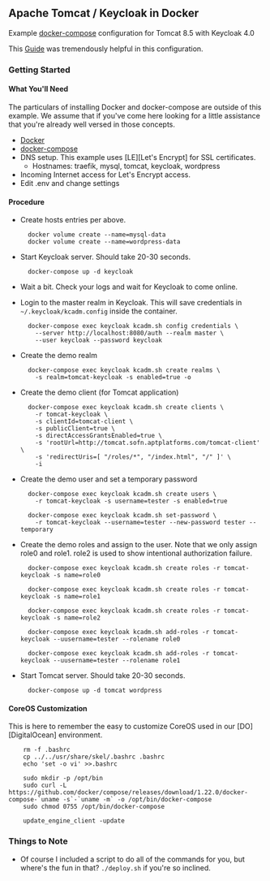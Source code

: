 ## Apache Tomcat / Keycloak in Docker

Example [docker-compose][docker-compose] configuration for Tomcat 8.5 with Keycloak 4.0

This [Guide][Guide] was tremendously helpful in this configuration.

### Getting Started

#### What You'll Need

The particulars of installing Docker and docker-compose are outside of this
example. We assume that if you've come here looking for a little assistance
that you're already well versed in those concepts.

* [Docker][Docker]
* [docker-compose][docker-compose]
* DNS setup. This example uses [LE][Let's Encrypt] for SSL certificates.
  * Hostnames: traefik, mysql, tomcat, keycloak, wordpress
* Incoming Internet access for Let's Encrypt access.
* Edit .env and change settings

#### Procedure

* Create hosts entries per above.

        docker volume create --name=mysql-data
        docker volume create --name=wordpress-data

* Start Keycloak server. Should take 20-30 seconds.

        docker-compose up -d keycloak

* Wait a bit. Check your logs and wait for Keycloak to come online.

* Login to the master realm in Keycloak. This will save credentials in
`~/.keycloak/kcadm.config` inside the container.

        docker-compose exec keycloak kcadm.sh config credentials \
          --server http://localhost:8080/auth --realm master \
          --user keycloak --password keycloak

* Create the demo realm

        docker-compose exec keycloak kcadm.sh create realms \
          -s realm=tomcat-keycloak -s enabled=true -o

* Create the demo client (for Tomcat application)

        docker-compose exec keycloak kcadm.sh create clients \
          -r tomcat-keycloak \
          -s clientId=tomcat-client \
          -s publicClient=true \
          -s directAccessGrantsEnabled=true \
          -s 'rootUrl=http://tomcat.sofn.aptplatforms.com/tomcat-client' \
          -s 'redirectUris=[ "/roles/*", "/index.html", "/" ]' \
          -i

* Create the demo user and set a temporary password

        docker-compose exec keycloak kcadm.sh create users \
          -r tomcat-keycloak -s username=tester -s enabled=true
    
        docker-compose exec keycloak kcadm.sh set-password \
          -r tomcat-keycloak --username=tester --new-password tester --temporary

* Create the demo roles and assign to the user. Note that we only assign role0
  and role1. role2 is used to show intentional authorization failure.

        docker-compose exec keycloak kcadm.sh create roles -r tomcat-keycloak -s name=role0

        docker-compose exec keycloak kcadm.sh create roles -r tomcat-keycloak -s name=role1

        docker-compose exec keycloak kcadm.sh create roles -r tomcat-keycloak -s name=role2

        docker-compose exec keycloak kcadm.sh add-roles -r tomcat-keycloak --uusername=tester --rolename role0

        docker-compose exec keycloak kcadm.sh add-roles -r tomcat-keycloak --uusername=tester --rolename role1

* Start Tomcat server. Should take 20-30 seconds.

        docker-compose up -d tomcat wordpress

#### CoreOS Customization

This is here to remember the easy to customize CoreOS used in our
[DO][DigitalOcean] environment.

        rm -f .bashrc
        cp ../../usr/share/skel/.bashrc .bashrc
        echo 'set -o vi' >>.bashrc

        sudo mkdir -p /opt/bin
        sudo curl -L https://github.com/docker/compose/releases/download/1.22.0/docker-compose-`uname -s`-`uname -m` -o /opt/bin/docker-compose
        sudo chmod 0755 /opt/bin/docker-compose

        update_engine_client -update

### Things to Note

* Of course I included a script to do all of the commands for you, but where's
  the fun in that? `./deploy.sh` if you're so inclined.

[docker-compose]: https://docs.docker.com/compose/install/
[Docker]: https://www.docker.com/
[Guide]: https://cbfiles.blob.core.windows.net/docs/AGuideforsettingupTomcatwithaStandaloneKeycloakAuthenticationServer.pdf
[LE]: https://letsencrypt.org/
[DO]: https://www.digitalocean.com/

